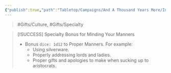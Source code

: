 ```yaml
---
{"publish":true,"path":"Tabletop/Campaigns/And A Thousand Years More/Inventory/Gifts/Etiquette.md","permalink":"/tabletop/campaigns/and-a-thousand-years-more/inventory/gifts/etiquette/","title":"Etiquette"}
---
```



> #Gifts/Culture, #Gifts/Specialty

> [!SUCCESS] Specialty Bonus for Minding Your Manners
> - Bonus `dice: 1d12` to Proper Manners. For example:
> 	- Using silverware.
> 	- Properly addressing lords and ladies.
> 	- Proper gifts and apologies to make when sucking up to aristocrats.
